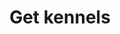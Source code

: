 ---
title: Get kennels
excerpt: Get a list of your kennels
api:
  file: ao_core.json
  operationId: kennelGet
deprecated: false
hidden: false
metadata:
  title: ''
  description: ''
  robots: index
next:
  description: ''
---